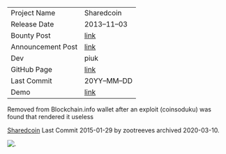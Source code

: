 |               	| 				|
| ----------- 		| ----------	| 
| Project Name 		| Sharedcoin 		|
| Release Date		| 2013–11–03	|
| Bounty Post 		| [link](https://bitcointalk.org/index.php?topic=279249.msg3467698#msg3467698)		|
| Announcement Post | [link](https://bitcointalk.org/index.php?topic=40264.msg3367854#msg3367854)		|
| Dev				| piuk		|
| GitHub Page		| [link](https://github.com/blockchain/My-Wallet/blob/master/sharedcoin.js)		|
| Last Commit		| 20YY–MM–DD	|
| Demo				| [link]() | 

Removed from Blockchain.info wallet after an exploit (coinsoduku) was found that rendered it useless

[Sharedcoin](https://github.com/sharedcoin/Sharedcoin) Last Commit 2015-01-29 by zootreeves archived 2020-03-10.

![.](screenshot.png)
